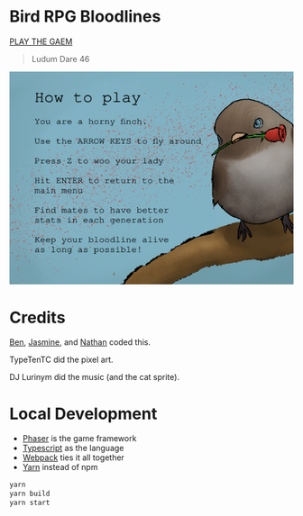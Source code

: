 # Bird RPG Bloodlines
[PLAY THE GAEM](https://sharafian.github.io/bird-rpg-bloodlines/)

> Ludum Dare 46

![How to play](screenshots/howToPlay.png)

# Credits
[Ben](https://twitter.com/sharafian_), [Jasmine](https://twitter.com/lacunahag), and [Nathan](https://nathanielbaum.com/) coded this.

TypeTenTC did the pixel art.

DJ Lurinym did the music (and the cat sprite).

# Local Development
- [Phaser](https://phaser.io) is the game framework
- [Typescript](https://www.typescriptlang.org/) as the language
- [Webpack](https://webpack.js.org/) ties it all together
- [Yarn](https://yarnpkg.com/) instead of npm

```
yarn
yarn build
yarn start
```
